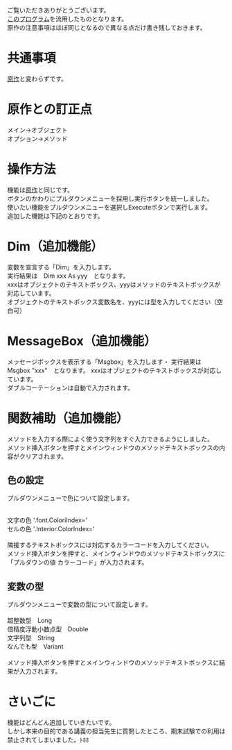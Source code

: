 ご覧いただきありがとうございます。<br>
<a href=https://github.com/matsukz/VBA/>このプログラム</a>を流用したものとなります。<br>
原作の注意事項はほぼ同じとなるので異なる点だけ書き残しておきます。

# 共通事項
<a href=https://github.com/matsukz/VBA/>原作</a>と変わらずです。<br>

# 原作との訂正点
メイン→オブジェクト<br>
オプション→メソッド

# 操作方法
機能は<a href=https://github.com/matsukz/VBA>原作</a>と同じです。<br>
ボタンのかわりにプルダウンメニューを採用し実行ボタンを統一しました。<br>
使いたい機能をプルダウンメニューを選択しExecuteボタンで実行します。<br>
追加した機能は下記のとおりです。

# Dim（追加機能）
変数を宣言する「Dim」を入力します。<br>
実行結果は　Dim xxx As yyy　となります。<br>
xxxはオブジェクトのテキストボックス、yyyはメソッドのテキストボックスが対応しています。<br>
オブジェクトのテキストボックス変数名を、yyyには型を入力してください（空白可）

# MessageBox（追加機能）
メッセージボックスを表示する「Msgbox」を入力します・
実行結果は　Msgbox "xxx"　となります。
xxxはオブジェクトのテキストボックスが対応しています。<br>
ダブルコーテーションは自動で入力されます。
# 関数補助（追加機能）
メソッドを入力する際によく使う文字列をすぐ入力できるようにしました。<br>
メソッド挿入ボタンを押すとメインウィンドウのメソッドテキストボックスの内容がクリアされます。
## 色の設定
プルダウンメニューで色について設定します。<br>

<br>
文字の色  '.font.ColoriIndex='  <br>
セルの色  '.Interior.ColorIndex='<br>
<br>
隣接するテキストボックスには対応するカラーコードを入力してください。<br>
メソッド挿入ボタンを押すと、メインウィンドウのメソッドテキストボックスに「プルダウンの値 カラーコード」が入力されます。<br>

## 変数の型
プルダウンメニューで変数の型について設定します。<br>
<br>
超整数型　Long<br>
倍精度浮動小数点型　Double<br>
文字列型　String<br>
なんでも型　Variant<br>
<br>
メソッド挿入ボタンを押すとメインウィンドウのメソッドテキストボックスに結果が入力されます。

# さいごに
機能はどんどん追加していきたいです。<br>
しかし本来の目的である講義の担当先生に質問したところ、期末試験での利用は禁止されてしまいました。ﾄﾎﾎ
